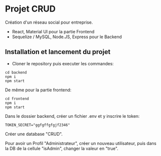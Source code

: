 # Projet CRUD

Création d'un réseau social pour entreprise.

*  React, Material UI pour la partie Frontend
*  Sequelize / MySQL, Node.JS, Express pour le Backend

## Installation et lancement du projet

- Cloner le repository puis executer les commandes:

```
cd backend
npm i
npm start

```
De même pour la partie frontend:

```
cd frontend
npm i
npm start

```
Dans le dossier backend, créer un fichier .env et y inscrire le token:

````
TOKEN_SECRET="ggfgffgfgjf2346"
````
Créer une database "CRUD".

Pour avoir un Profil "Administrateur", créer un nouveau utilisateur, puis dans la DB de la cellule "isAdmin", changer la valeur en "true".
### 


